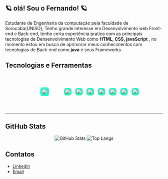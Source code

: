 ## 🪐 olá! Sou o Fernando! 🪐
Estudante de Engenharia da computação pela faculdade de Sorocaba(UNISO),
Tenho grande interesse em Desenvolvimento web Front-end e Back-end,
tenho certa experiência pratica com as principais tecnologias de 
Densenvolvimento Web como **HTML, CSS, javaScript** ,
no momento estou em busca de aprimorar meus conhecimentos 
com tecnologias de Back-end como **java** e seus Frameworks

## Tecnologias e Ferramentas

<div align="center">
  <span style="background:#23fcca; padding:6px; border-radius:8px; display:inline-block; margin:40px; ">
    <img src="https://img.shields.io/badge/HTML5-001c16?style=for-the-badge&logo=html5&logoColor=%23E34F26" />
  </span>
  <span style="background:#23fcca; padding:4px; border-radius:8px; display:inline-block; margin:4px;">
    <img src="https://img.shields.io/badge/CSS3-001c16?style=for-the-badge&logo=css3&logoColor=%231572B6" />
  </span>
  <span style="background:#23fcca; padding:4px; border-radius:8px; display:inline-block; margin:4px;">
    <img src="https://img.shields.io/badge/JavaScript-001c16?style=for-the-badge&logo=javascript&logoColor=%23F7DF1E" />
  </span>
  <span style="background:#23fcca; padding:4px; border-radius:8px; display:inline-block; margin:4px;">
    <img src="https://img.shields.io/badge/Java-001c16?style=for-the-badge&logo=java&logoColor=%23f89820" />
  </span>
  <span style="background:#23fcca; padding:4px; border-radius:8px; display:inline-block; margin:4px;">
    <img src="https://img.shields.io/badge/SpringBoot-001c16?style=for-the-badge&logo=springboot&logoColor=%236DB33F" />
  </span>
  <span style="background:#23fcca; padding:4px; border-radius:8px; display:inline-block; margin:4px;">
    <img src="https://img.shields.io/badge/MySQL-001c16?style=for-the-badge&logo=mysql&logoColor=%234479A1" />
  </span>
  <span style="background:#23fcca; padding:4px; border-radius:8px; display:inline-block; margin:4px;">
    <img src="https://img.shields.io/badge/MongoDB-001c16?style=for-the-badge&logo=mongodb&logoColor=%2347A248" />
  </span>
  <span style="background:#23fcca; padding:4px; border-radius:8px; display:inline-block; margin:4px;">
    <img src="https://img.shields.io/badge/Node.js-001c16?style=for-the-badge&logo=nodedotjs&logoColor=%23339933" />
  </span>
</div>


---

## GitHub Stats
<div align="center">
  <img 
    src="https://github-readme-stats.vercel.app/api?username=Fernando204&show_icons=true&title_color=%2323fcca&text_color=FFFFFF&icon_color=%2323fcca&bg_color=001c16&border_color=%2323fcca" 
    alt="GitHub Stats"
  />
  <img 
    src="https://github-readme-stats.vercel.app/api/top-langs/?username=Fernando204&layout=compact&title_color=%2323fcca&text_color=FFFFFF&bg_color=001c16&border_color=%2323fcca" 
    alt="Top Langs"
  />
</div>

## Contatos

 - [Linkedin](https://www.linkedin.com/in/fernado-amorim/)
 - [Email](fernadotb2@gmail.com)
<!--
**Fernando204/Fernando204** is a ✨ _special_ ✨ repository because its `README.md` (this file) appears on your GitHub profile.

Here are some ideas to get you started:

- 🔭 I’m currently working on ...
- 🌱 I’m currently learning ...
- 👯 I’m looking to collaborate on ...
- 🤔 I’m looking for help with ...
- 💬 Ask me about ...
- 📫 How to reach me: ...
- 😄 Pronouns: ...
- ⚡ Fun fact: ...
-->

